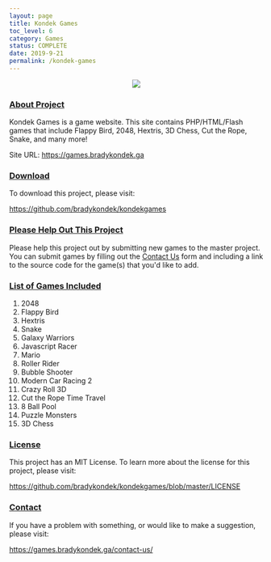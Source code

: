 ```yaml
---
layout: page
title: Kondek Games
toc_level: 6
category: Games
status: COMPLETE
date: 2019-9-21
permalink: /kondek-games
---
```



<center><img src="https://www.bradykondek.ga/pics/kondek-games-logo.png"></center>


### <u>About Project</u>
Kondek Games is a game website.  This site contains PHP/HTML/Flash games that include Flappy Bird, 2048, Hextris, 3D Chess, Cut the Rope, Snake, and many more!

Site URL: <a target="_blank" href="https://games.bradykondek.ga">https://games.bradykondek.ga</a>


### <u>Download</u>

To download this project, please visit:


<a target="_blank" href="https://github.com/bradykondek/kondekgames">https://github.com/bradykondek/kondekgames</a>


### <u>Please Help Out This Project</u>

Please help this project out by submitting new games to the master project.  You can submit games by filling out the <a href="https://games.bradykondek.ga/contact-us">Contact Us</a> form and including a link to the source code for the game(s) that you'd like to add.


### <u>List of Games Included</u>
1. 2048
2. Flappy Bird
3. Hextris
4. Snake
5. Galaxy Warriors
6. Javascript Racer
7. Mario
8. Roller Rider
9. Bubble Shooter
10. Modern Car Racing 2
11. Crazy Roll 3D
12. Cut the Rope Time Travel
13. 8 Ball Pool
14. Puzzle Monsters
15. 3D Chess


### <u>License</u>

This project has an MIT License.  To learn more about the license for this project, please visit:

<a target="_blank" href="https://github.com/bradykondek/kondekgames/blob/master/LICENSE">https://github.com/bradykondek/kondekgames/blob/master/LICENSE</a>


### <u>Contact</u>

If you have a problem with something, or would like to make a suggestion, please visit:


<a target="_blank" href="https://games.bradykondek.ga/contact-us/">https://games.bradykondek.ga/contact-us/</a>
